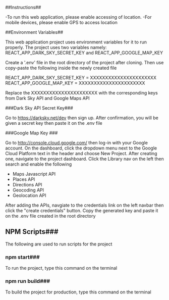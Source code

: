 ##Instructions##

-To run this web application, please enable accessing of location.
-For mobile devices, please enable GPS to access location

##Environment Variables##

This web application project uses environment variables for it to run properly. 
The project uses two variables namely: REACT_APP_DARK_SKY_SECRET_KEY and REACT_APP_GOOGLE_MAP_KEY

Create a '.env' file in the root directory of the project after cloning. Then use copy-paste the following inside the newly created file

REACT_APP_DARK_SKY_SECRET_KEY = XXXXXXXXXXXXXXXXXXXXXX
REACT_APP_GOOGLE_MAP_KEY = XXXXXXXXXXXXXXXXXXXXXX

Replace the XXXXXXXXXXXXXXXXXXXXXX with the corresponding keys from Dark Sky API and Google Maps API

###Dark Sky API Secret Key###

Go to https://darksky.net/dev then sign up. After confirmation, you will be given a secret key then paste it on the .env file

###Google Map Key ###

Go to http://console.cloud.google.com/ then log-in with your Google account. On the dashboard, click the dropdown menu next to the Google Cloud Platform text in the header and choose New Project. After creating one, navigate to the project dashboard. Click the Library nav on the left then search and enable the following
 - Maps Javascript API
 - Places API
 - Directions API
 - Geocoding API
 - Geolocation API
 
 After adding the APIs, navgiate to the credentials link on the left navbar then click the "create credentials" button. Copy the generated key and paste it on the .env file created in the root directory
 
 ## NPM Scripts###
 
 The following are used to run scripts for the project 
 
 ### npm start###
 
 To run the project, type this command on the terminal
 
  ### npm run build###
 
 To build the project for production, type this command on the terminal
 
 
